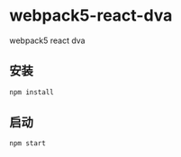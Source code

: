 # webpack5-react-dva
webpack5 react dva

## 安装

```cmd
npm install
```

## 启动

```cmd
npm start
```
